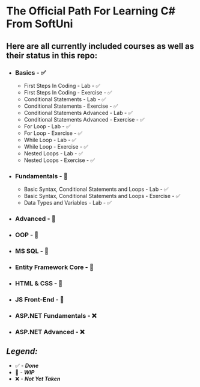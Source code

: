 # The Official Path For Learning C# From SoftUni

## Here are all currently included courses as well as their status in this repo:

- ### Basics - ✅
  - First Steps In Coding - Lab - ✅
  - First Steps In Coding - Exercise - ✅
  - Conditional Statements - Lab - ✅
  - Conditional Statements - Exercise - ✅
  - Conditional Statements Advanced - Lab - ✅
  - Conditional Statements Advanced - Exercise - ✅
  - For Loop - Lab - ✅
  - For Loop - Exercise - ✅
  - While Loop - Lab - ✅
  - While Loop - Exercise - ✅
  - Nested Loops - Lab - ✅
  - Nested Loops - Exercise - ✅
- ### Fundamentals - 👷
  - Basic Syntax, Conditional Statements and Loops - Lab - ✅
  - Basic Syntax, Conditional Statements and Loops - Exercise - ✅
  - Data Types and Variables - Lab - ✅
- ### Advanced - 👷
- ### OOP - 👷
- ### MS SQL - 👷
- ### Entity Framework Core - 👷
- ### HTML & CSS - 👷
- ### JS Front-End - 👷
- ### ASP.NET Fundamentals - ❌
- ### ASP.NET Advanced - ❌

## *Legend:*

- ✅ - ***Done***
- 👷 - ***WIP***
- ❌ - ***Not Yet Taken***
